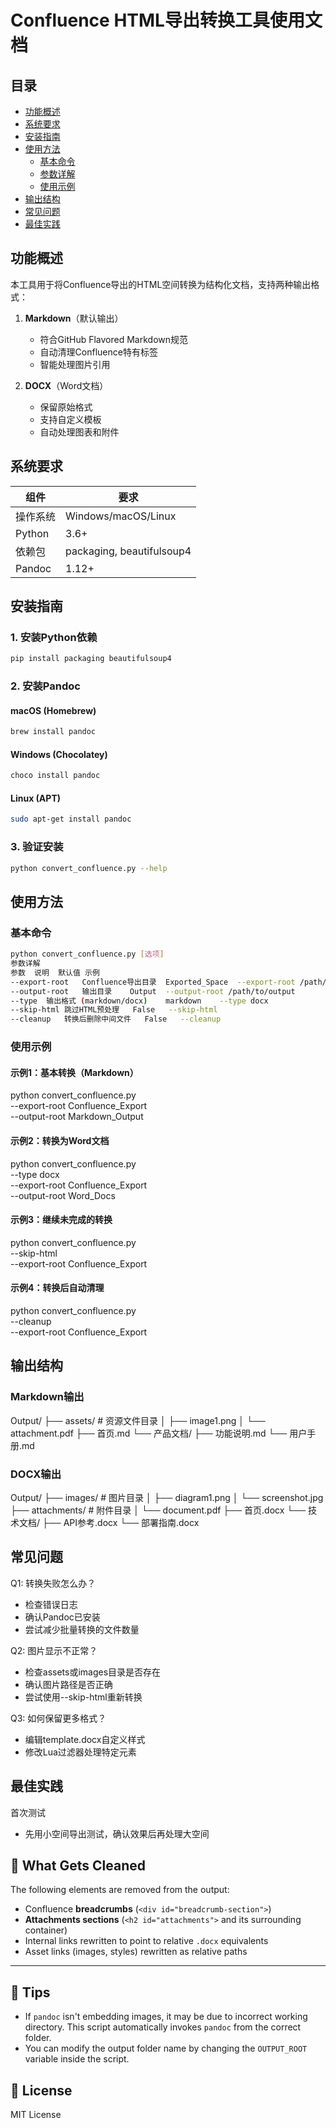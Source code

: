 # Confluence HTML导出转换工具使用文档

## 目录
- [功能概述](#功能概述)
- [系统要求](#系统要求)
- [安装指南](#安装指南)
- [使用方法](#使用方法)
  - [基本命令](#基本命令)
  - [参数详解](#参数详解)
  - [使用示例](#使用示例)
- [输出结构](#输出结构)
- [常见问题](#常见问题)
- [最佳实践](#最佳实践)

## 功能概述

本工具用于将Confluence导出的HTML空间转换为结构化文档，支持两种输出格式：

1. **Markdown**（默认输出）
   - 符合GitHub Flavored Markdown规范
   - 自动清理Confluence特有标签
   - 智能处理图片引用

2. **DOCX**（Word文档）
   - 保留原始格式
   - 支持自定义模板
   - 自动处理图表和附件

## 系统要求

| 组件 | 要求 |
|------|------|
| 操作系统 | Windows/macOS/Linux |
| Python | 3.6+ |
| 依赖包 | packaging, beautifulsoup4 |
| Pandoc | 1.12+ |

## 安装指南

### 1. 安装Python依赖

```bash
pip install packaging beautifulsoup4
```

### 2. 安装Pandoc

#### macOS (Homebrew)
```bash
brew install pandoc
```
#### Windows (Chocolatey)
```bash
choco install pandoc
```
#### Linux (APT)
```bash
sudo apt-get install pandoc
```
### 3. 验证安装
```bash
python convert_confluence.py --help
```
## 使用方法
### 基本命令
```bash
python convert_confluence.py [选项]
参数详解
参数	说明	默认值	示例
--export-root	Confluence导出目录	Exported_Space	--export-root /path/to/export
--output-root	输出目录	Output	--output-root /path/to/output
--type	输出格式 (markdown/docx)	markdown	--type docx
--skip-html	跳过HTML预处理	False	--skip-html
--cleanup	转换后删除中间文件	False	--cleanup
```
### 使用示例
#### 示例1：基本转换（Markdown）
python convert_confluence.py \
  --export-root Confluence_Export \
  --output-root Markdown_Output
#### 示例2：转换为Word文档
python convert_confluence.py \
  --type docx \
  --export-root Confluence_Export \
  --output-root Word_Docs
#### 示例3：继续未完成的转换
python convert_confluence.py \
  --skip-html \
  --export-root Confluence_Export
#### 示例4：转换后自动清理
python convert_confluence.py \
  --cleanup \
  --export-root Confluence_Export

## 输出结构
### Markdown输出
Output/
├── assets/               # 资源文件目录
│   ├── image1.png
│   └── attachment.pdf
├── 首页.md
└── 产品文档/
    ├── 功能说明.md
    └── 用户手册.md
### DOCX输出

Output/
├── images/               # 图片目录
│   ├── diagram1.png
│   └── screenshot.jpg
├── attachments/          # 附件目录
│   └── document.pdf
├── 首页.docx
└── 技术文档/
    ├── API参考.docx
    └── 部署指南.docx


## 常见问题
Q1: 转换失败怎么办？
- 检查错误日志
- 确认Pandoc已安装
- 尝试减少批量转换的文件数量

Q2: 图片显示不正常？
- 检查assets或images目录是否存在
- 确认图片路径是否正确
- 尝试使用--skip-html重新转换

Q3: 如何保留更多格式？
- 编辑template.docx自定义样式
- 修改Lua过滤器处理特定元素

## 最佳实践
首次测试
- 先用小空间导出测试，确认效果后再处理大空间




## 🧹 What Gets Cleaned

The following elements are removed from the output:

* Confluence **breadcrumbs** (`<div id="breadcrumb-section">`)
* **Attachments sections** (`<h2 id="attachments">` and its surrounding container)
* Internal links rewritten to point to relative `.docx` equivalents
* Asset links (images, styles) rewritten as relative paths

---

## 📃 Tips

* If `pandoc` isn't embedding images, it may be due to incorrect working directory. This script automatically invokes `pandoc` from the correct folder.
* You can modify the output folder name by changing the `OUTPUT_ROOT` variable inside the script.


## 📄 License

MIT License
